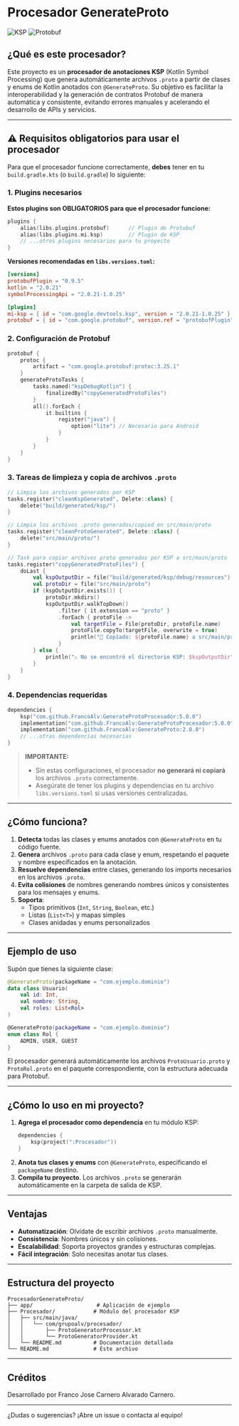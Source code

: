 # Procesador GenerateProto

![KSP](https://img.shields.io/badge/Kotlin%20Symbol%20Processing-KSP-blue)
![Protobuf](https://img.shields.io/badge/Protocol%20Buffers-Protobuf-green)

## ¿Qué es este procesador?

Este proyecto es un **procesador de anotaciones KSP** (Kotlin Symbol Processing) que genera automáticamente archivos `.proto` a partir de clases y enums de Kotlin anotados con `@GenerateProto`. Su objetivo es facilitar la interoperabilidad y la generación de contratos Protobuf de manera automática y consistente, evitando errores manuales y acelerando el desarrollo de APIs y servicios.

---

## ⚠️ Requisitos obligatorios para usar el procesador

Para que el procesador funcione correctamente, **debes** tener en tu `build.gradle.kts` (o `build.gradle`) lo siguiente:

### 1. Plugins necesarios

**Estos plugins son OBLIGATORIOS para que el procesador funcione:**

```kotlin
plugins {
    alias(libs.plugins.protobuf)      // Plugin de Protobuf
    alias(libs.plugins.mi.ksp)        // Plugin de KSP
    // ...otros plugins necesarios para tu proyecto
}
```

**Versiones recomendadas en `libs.versions.toml`:**
```toml
[versions]
protobufPlugin = "0.9.5"
kotlin = "2.0.21"
symbolProcessingApi = "2.0.21-1.0.25"

[plugins]
mi-ksp = { id = "com.google.devtools.ksp", version = "2.0.21-1.0.25" }
protobuf = { id = "com.google.protobuf", version.ref = "protobufPlugin" }
```

### 2. Configuración de Protobuf

```kotlin
protobuf {
    protoc {
        artifact = "com.google.protobuf:protoc:3.25.1"
    }
    generateProtoTasks {
        tasks.named("kspDebugKotlin") {
            finalizedBy("copyGeneratedProtoFiles")
        }
        all().forEach {
            it.builtins {
                register("java") {
                    option("lite") // Necesario para Android
                }
            }
        }
    }
}
```

### 3. Tareas de limpieza y copia de archivos `.proto`

```kotlin
// Limpia los archivos generados por KSP
tasks.register("cleanKspGenerated", Delete::class) {
    delete("build/generated/ksp/")
}

// Limpia los archivos .proto generados/copied en src/main/proto
tasks.register("cleanProtoGenerated", Delete::class) {
    delete("src/main/proto/")
}

// Task para copiar archivos proto generados por KSP a src/main/proto
tasks.register("copyGeneratedProtoFiles") {
    doLast {
        val kspOutputDir = file("build/generated/ksp/debug/resources")
        val protoDir = file("src/main/proto")
        if (kspOutputDir.exists()) {
            protoDir.mkdirs()
            kspOutputDir.walkTopDown()
                .filter { it.extension == "proto" }
                .forEach { protoFile ->
                    val targetFile = File(protoDir, protoFile.name)
                    protoFile.copyTo(targetFile, overwrite = true)
                    println("📄 Copiado: ${protoFile.name} a src/main/proto/")
                }
        } else {
            println("⚠️ No se encontró el directorio KSP: $kspOutputDir")
        }
    }
}
```

### 4. Dependencias requeridas

```kotlin
dependencies {
    ksp("com.github.FrancoAlv:GenerateProtoProcesador:5.0.0")
    implementation("com.github.FrancoAlv:GenerateProtoProcesador:5.0.0")
    implementation("com.github.FrancoAlv:GenerateProto:2.0.0")
    // ...otras dependencias necesarias
}
```

> **IMPORTANTE:**
> - Sin estas configuraciones, el procesador **no generará ni copiará** los archivos `.proto` correctamente.
> - Asegúrate de tener los plugins y dependencias en tu archivo `libs.versions.toml` si usas versiones centralizadas.

---

## ¿Cómo funciona?

1. **Detecta** todas las clases y enums anotados con `@GenerateProto` en tu código fuente.
2. **Genera** archivos `.proto` para cada clase y enum, respetando el paquete y nombre especificados en la anotación.
3. **Resuelve dependencias** entre clases, generando los imports necesarios en los archivos `.proto`.
4. **Evita colisiones** de nombres generando nombres únicos y consistentes para los mensajes y enums.
5. **Soporta**:
   - Tipos primitivos (`Int`, `String`, `Boolean`, etc.)
   - Listas (`List<T>`) y mapas simples
   - Clases anidadas y enums personalizados

---

## Ejemplo de uso

Supón que tienes la siguiente clase:

```kotlin
@GenerateProto(packageName = "com.ejemplo.dominio")
data class Usuario(
    val id: Int,
    val nombre: String,
    val roles: List<Rol>
)

@GenerateProto(packageName = "com.ejemplo.dominio")
enum class Rol {
    ADMIN, USER, GUEST
}
```

El procesador generará automáticamente los archivos `ProtoUsuario.proto` y `ProtoRol.proto` en el paquete correspondiente, con la estructura adecuada para Protobuf.

---

## ¿Cómo lo uso en mi proyecto?

1. **Agrega el procesador como dependencia** en tu módulo KSP:
   ```kotlin
   dependencies {
       ksp(project(":Procesador"))
   }
   ```
2. **Anota tus clases y enums** con `@GenerateProto`, especificando el `packageName` destino.
3. **Compila tu proyecto**. Los archivos `.proto` se generarán automáticamente en la carpeta de salida de KSP.

---

## Ventajas
- **Automatización**: Olvídate de escribir archivos `.proto` manualmente.
- **Consistencia**: Nombres únicos y sin colisiones.
- **Escalabilidad**: Soporta proyectos grandes y estructuras complejas.
- **Fácil integración**: Solo necesitas anotar tus clases.

---

## Estructura del proyecto

```
ProcesadorGenerateProto/
├── app/                    # Aplicación de ejemplo
├── Procesador/            # Módulo del procesador KSP
│   ├── src/main/java/
│   │   └── com/grupoalv/procesador/
│   │       ├── ProtoGeneratorProcessor.kt
│   │       └── ProtoGeneratorProvider.kt
│   └── README.md          # Documentación detallada
└── README.md              # Este archivo
```

---

## Créditos
Desarrollado por Franco Jose Carnero Alvarado Carnero.

---

¿Dudas o sugerencias? ¡Abre un issue o contacta al equipo! 